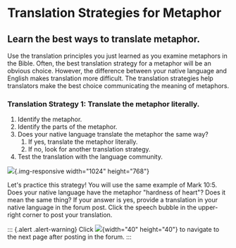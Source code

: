 # Translation Strategies for Metaphor

## Learn the best ways to translate metaphor.

Use the translation principles you just learned as you examine metaphors
in the Bible. Often, the best translation strategy for a metaphor will
be an obvious choice. However, the difference between your native
language and English makes translation more difficult. The translation
strategies help translators make the best choice communicating the
meaning of metaphors.

### Translation Strategy 1: Translate the metaphor literally.

1.  Identify the metaphor.
2.  Identify the parts of the metaphor.
3.  Does your native language translate the metaphor the same way?
    1.  If yes, translate the metaphor literally.
    2.  If no, look for another translation strategy.
4.  Test the translation with the language community.

![](/courses/JUSTINTIMEMODULEMETAPHORS/document/images/Translation-Strategy-1.png){.img-responsive
width="1024" height="768"}

Let\'s practice this strategy! You will use the same example of Mark
10:5. Does your native language have the metaphor \"hardness of heart\"?
Does it mean the same thing? If your answer is yes, provide a
translation in your native language in the forum post. Click the speech
bubble in the upper-right corner to post your translation.

::: {.alert .alert-warning}
Click
![](/courses/JUSTINTIMEMODULEMETAPHORS/document/images/forward-arrow-icon.png){width="40"
height="40"} to navigate to the next page after posting in the forum.
:::
